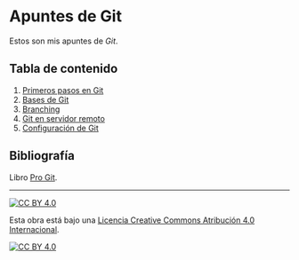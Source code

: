 # Apuntes de Git

Estos son mis apuntes de *Git*.

## Tabla de contenido

1. [Primeros pasos en Git](capitulos/01-primeros-pasos.md)
2. [Bases de Git](capitulos/02-bases.md)
3. [Branching](capitulos/03-branching.md)
4. [Git en servidor remoto](capitulos/04-servidor-remoto.md)
5. [Configuración de Git](capitulos/05-configuracion.md)

## Bibliografía

Libro [Pro Git](https://git-scm.com/book/).

---

[![CC BY 4.0][cc-by-shield]][cc-by]

Esta obra está bajo una
[Licencia Creative Commons Atribución 4.0 Internacional][cc-by].

[![CC BY 4.0][cc-by-image]][cc-by]

[cc-by]: https://creativecommons.org/licenses/by/4.0/deed.es
[cc-by-image]: https://i.creativecommons.org/l/by/4.0/88x31.png
[cc-by-shield]: https://img.shields.io/badge/License-CC%20BY%204.0-lightgrey.svg
